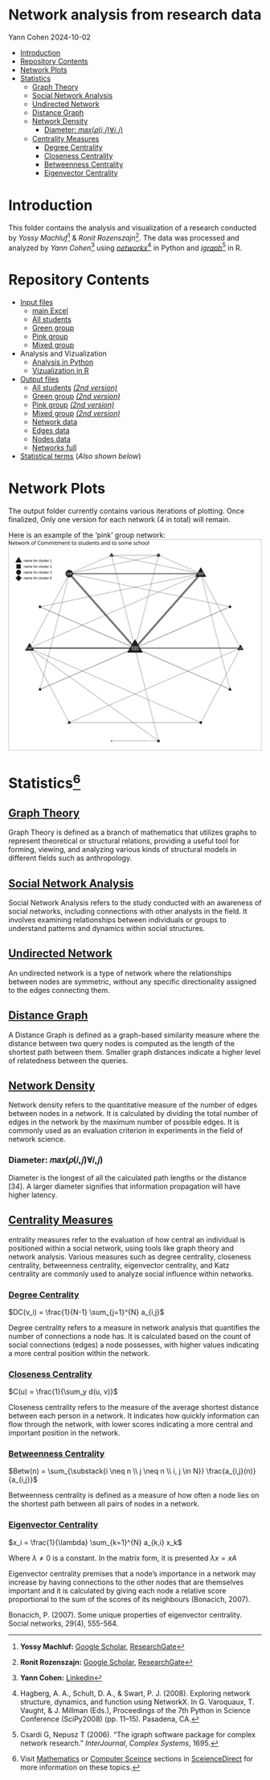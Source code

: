 # Network analysis from research data
Yann Cohen
2024-10-02

- [Introduction](#introduction)
- [Repository Contents](#repository-contents)
- [Network Plots](#network-plots)
- [Statistics](#statisticssceiencedirect)
  - [Graph Theory](#graph-theory)
  - [Social Network Analysis](#social-network-analysis)
  - [Undirected Network](#undirected-network)
  - [Distance Graph](#distance-graph)
  - [Network Density](#network-density)
    - [Diameter: 𝑚𝑎𝑥(𝜌(𝑖,𝑗)∀𝑖,𝑗)](#diameter-𝑚𝑎𝑥𝜌𝑖𝑗𝑖𝑗)
  - [Centrality Measures](#centrality-measures)
    - [Degree Centrality](#degree-centrality)
    - [Closeness Centrality](#closeness-centrality)
    - [Betweenness Centrality](#betweenness-centrality)
    - [Eigenvector Centrality](#eigenvector-centrality)

# Introduction

This folder contains the analysis and visualization of a research
conducted by *Yossy Machluf*[^1] & *Ronit Rozenszajn*[^2]. The data was
processed and analyzed by *Yann Cohen*[^3] using
[*networkx*](https://proceedings.scipy.org/articles/TCWV9851)[^4] in
Python and [*igraph*](https://igraph.org)[^5] in R.

# Repository Contents

- [Input files](input%20files/)
  - [main Excel](input%20files/matrixcorrect.xlsx)
  - [All students](input%20files/all.csv)
  - [Green group](input%20files/greens.csv)
  - [Pink group](input%20files/pinks.csv)
  - [Mixed group](input%20files/hetero.csv)
- Analysis and Vizualization
  - [Analysis in Python](Network%20analysis.py)
  - [Vizualization in R](main%20generator.R)
- [Output files](output%20files/)
  - [All students](output%20files/net_all.png) [*(2nd
    version)*](output%20files/net_all2.png)
  - [Green group](output%20files/net_greens.png) [*(2nd
    version)*](output%20files/net_greens2.png)
  - [Pink group](output%20files/net_pinks.png) [*(2nd
    version)*](output%20files/net_pinks2.png)
  - [Mixed group](output%20files/net_hetero.png) [*(2nd
    version)*](output%20files/net_hetero2.png)
  - [Network data](output%20files/Network_df.csv)
  - [Edges data](output%20files/Edges_df.csv)
  - [Nodes data](output%20files/Nodes_df.csv)
  - [Networks full](networks_full.rds)
- [Statistical terms](statistical%20terms.md) (*Also shown below*)

# Network Plots

The output folder currently contains various iterations of plotting.
Once finalized, Only one version for each network (4 in total) will
remain.

Here is an example of the ‘pink’ group network:
![](output%20files/pinks_svg.svg)

# Statistics[^6]

## [Graph Theory](https://www.sciencedirect.com/topics/computer-science/graph-theory)

Graph Theory is defined as a branch of mathematics that utilizes graphs
to represent theoretical or structural relations, providing a useful
tool for forming, viewing, and analyzing various kinds of structural
models in different fields such as anthropology.

## [Social Network Analysis](https://www.sciencedirect.com/topics/social-sciences/social-network-analysis)

Social Network Analysis refers to the study conducted with an awareness
of social networks, including connections with other analysts in the
field. It involves examining relationships between individuals or groups
to understand patterns and dynamics within social structures.

## [Undirected Network](https://www.sciencedirect.com/topics/computer-science/undirected-network)

An undirected network is a type of network where the relationships
between nodes are symmetric, without any specific directionality
assigned to the edges connecting them.

## [Distance Graph](https://www.sciencedirect.com/topics/computer-science/distance-graph)

A Distance Graph is defined as a graph-based similarity measure where
the distance between two query nodes is computed as the length of the
shortest path between them. Smaller graph distances indicate a higher
level of relatedness between the queries.

## [Network Density](https://www.sciencedirect.com/topics/computer-science/network-density)

Network density refers to the quantitative measure of the number of
edges between nodes in a network. It is calculated by dividing the total
number of edges in the network by the maximum number of possible edges.
It is commonly used as an evaluation criterion in experiments in the
field of network science.

### Diameter: 𝑚𝑎𝑥(𝜌(𝑖,𝑗)∀𝑖,𝑗)

Diameter is the longest of all the calculated path lengths or the
distance \[34\]. A larger diameter signifies that information
propagation will have higher latency.

## [Centrality Measures](https://www.sciencedirect.com/topics/computer-science/centrality-measure)

entrality measures refer to the evaluation of how central an individual
is positioned within a social network, using tools like graph theory and
network analysis. Various measures such as degree centrality, closeness
centrality, betweenness centrality, eigenvector centrality, and Katz
centrality are commonly used to analyze social influence within
networks.

### [Degree Centrality](https://www.sciencedirect.com/topics/computer-science/degree-centrality)

$DC(v_i) = \frac{1}{N-1} \sum_{j=1}^{N} a_{i,j}$

Degree centrality refers to a measure in network analysis that
quantifies the number of connections a node has. It is calculated based
on the count of social connections (edges) a node possesses, with higher
values indicating a more central position within the network.

### [Closeness Centrality](https://www.sciencedirect.com/topics/computer-science/closeness-centrality)

$C(u) = \frac{1}{\sum_y d(u, v)}$

Closeness centrality refers to the measure of the average shortest
distance between each person in a network. It indicates how quickly
information can flow through the network, with lower scores indicating a
more central and important position in the network.

### [Betweenness Centrality](https://www.sciencedirect.com/topics/computer-science/betweenness-centrality)

$Betw(n) = \sum_{\substack{i \neq n \\ j \neq n \\ i, j \in N}} \frac{a_{i,j}(n)}{a_{i,j}}$

Betweenness centrality is defined as a measure of how often a node lies
on the shortest path between all pairs of nodes in a network.

### [Eigenvector Centrality](https://www.sciencedirect.com/topics/mathematics/eigenvector)

$x_i = \frac{1}{\lambda} \sum_{k=1}^{N} a_{k,i} x_k$

Where $\lambda ≠ 0$ is a constant. In the matrix form, it is presented
$\lambda x = xA$

Eigenvector centrality premises that a node’s importance in a network
may increase by having connections to the other nodes that are
themselves important and it is calculated by giving each node a relative
score proportional to the sum of the scores of its neighbours (Bonacich,
2007).

Bonacich, P. (2007). Some unique properties of eigenvector centrality.
Social networks, 29(4), 555-564.

[^1]: **Yossy Machluf:** [Google
    Scholar](https://scholar.google.com/citations?user=ca8kGR4AAAAJ),
    [ResearchGate](https://www.researchgate.net/profile/Yossy-Machluf)

[^2]: **Ronit Rozenszajn:** [Google
    Scholar](https://scholar.google.com/citations?user=TTlKgE8AAAAJ),
    [ResearchGate](https://www.researchgate.net/profile/Ronit-Rozenszajn)

[^3]: **Yann Cohen:**
    [Linkedin](https://www.linkedin.com/in/yann-cohen-tourman/)

[^4]: Hagberg, A. A., Schult, D. A., & Swart, P. J. (2008). Exploring
    network structure, dynamics, and function using NetworkX. In G.
    Varoquaux, T. Vaught, & J. Millman (Eds.), Proceedings of the 7th
    Python in Science Conference (SciPy2008) (pp. 11–15). Pasadena, CA.

[^5]: Csardi G, Nepusz T (2006). “The igraph software package for
    complex network research.” *InterJournal*, *Complex Systems*, 1695.

[^6]: Visit
    [Mathematics](https://www.sciencedirect.com/topics/mathematics/) or
    [Computer
    Sceince](https://www.sciencedirect.com/topics/computer-science/)
    sections in [SceienceDirect](https://www.sciencedirect.com/topics/)
    for more information on these topics.
